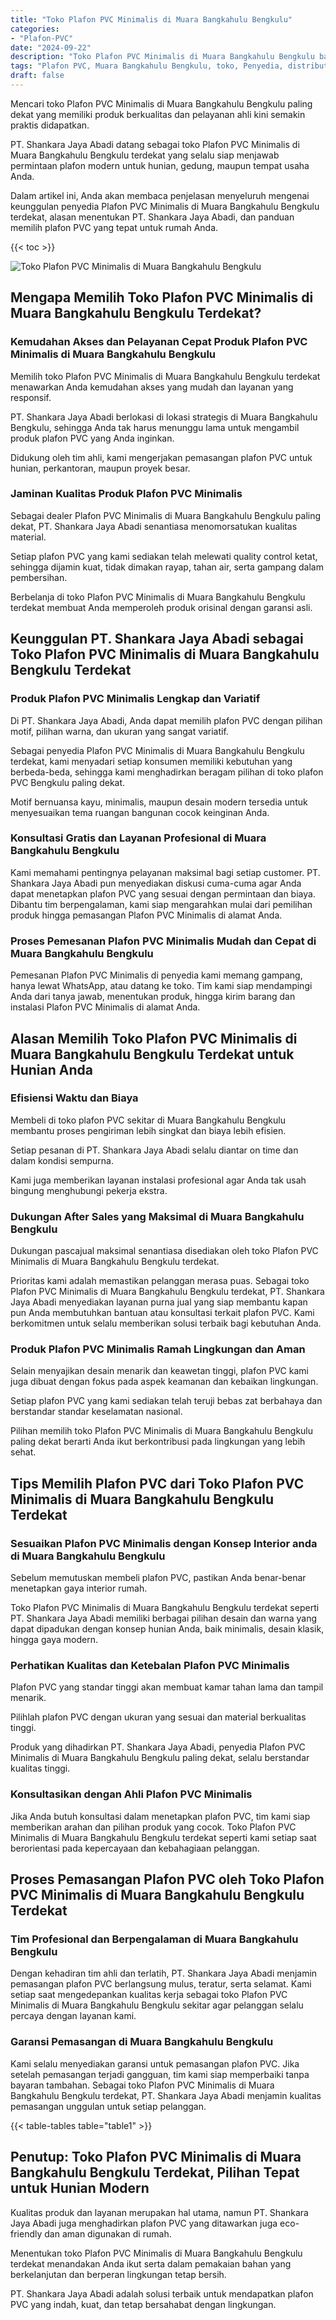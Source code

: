 ```yaml
---
title: "Toko Plafon PVC Minimalis di Muara Bangkahulu Bengkulu"
categories: 
- "Plafon-PVC"
date: "2024-09-22"
description: "Toko Plafon PVC Minimalis di Muara Bangkahulu Bengkulu bagi rumah, kantor, serta toko. Plafon berkualitas, variasi motif, pilihan warna menarik, beserta layanan penempatan dikerjakan oleh tim profesional dan jaminan resmi!|Jasa distribusi Plafon PVC Minimalis di Muara Bangkahulu Bengkulu bagi keperluan hunian, perkantoran, maupun toko, dengan material terbaik dan instalasi oleh teknisi profesional serta jaminan resmi.|Solusi Plafon PVC Minimalis di Muara Bangkahulu Bengkulu yang terbukti untuk tempat tinggal, kantor, serta gerai, dengan material berkualitas dan penempatan dikerjakan oleh tim berpengalaman serta jaminan resmi.|Penjualan Plafon PVC Minimalis di Muara Bangkahulu Bengkulu untuk rumah, kantor, dan toko, beserta material terbaik dan instalasi oleh teknisi ahli, disertai dengan garansi resmi.}"
tags: "Plafon PVC, Muara Bangkahulu Bengkulu, toko, Penyedia, distributor"
draft: false
---
```


Mencari toko Plafon PVC Minimalis di Muara Bangkahulu Bengkulu paling dekat yang memiliki produk berkualitas dan pelayanan ahli kini semakin praktis didapatkan.

PT. Shankara Jaya Abadi datang sebagai toko Plafon PVC Minimalis di Muara Bangkahulu Bengkulu terdekat yang selalu siap menjawab permintaan plafon modern untuk hunian, gedung, maupun tempat usaha Anda.

Dalam artikel ini, Anda akan membaca penjelasan menyeluruh mengenai keunggulan penyedia Plafon PVC Minimalis di Muara Bangkahulu Bengkulu terdekat, alasan menentukan PT. Shankara Jaya Abadi, dan panduan memilih plafon PVC yang tepat untuk rumah Anda.

{{< toc >}}

![Toko Plafon PVC Minimalis di Muara Bangkahulu Bengkulu](/images/Plafon-PVC/Toko-Plafon-PVC-Minimalis-di-Muara-Bangkahulu-Bengkulu.png)


## Mengapa Memilih Toko Plafon PVC Minimalis di Muara Bangkahulu Bengkulu Terdekat?

### Kemudahan Akses dan Pelayanan Cepat Produk Plafon PVC Minimalis di Muara Bangkahulu Bengkulu

Memilih toko Plafon PVC Minimalis di Muara Bangkahulu Bengkulu terdekat menawarkan Anda kemudahan akses yang mudah dan layanan yang responsif.

PT. Shankara Jaya Abadi berlokasi di lokasi strategis di Muara Bangkahulu Bengkulu, sehingga Anda tak harus menunggu lama untuk mengambil produk plafon PVC yang Anda inginkan.

Didukung oleh tim ahli, kami mengerjakan pemasangan plafon PVC untuk hunian, perkantoran, maupun proyek besar.

### Jaminan Kualitas Produk Plafon PVC Minimalis

Sebagai dealer Plafon PVC Minimalis di Muara Bangkahulu Bengkulu paling dekat, PT. Shankara Jaya Abadi senantiasa menomorsatukan kualitas material.

Setiap plafon PVC yang kami sediakan telah melewati quality control ketat, sehingga dijamin kuat, tidak dimakan rayap, tahan air, serta gampang dalam pembersihan.

Berbelanja di toko Plafon PVC Minimalis di Muara Bangkahulu Bengkulu terdekat membuat Anda memperoleh produk orisinal dengan garansi asli.

## Keunggulan PT. Shankara Jaya Abadi sebagai Toko Plafon PVC Minimalis di Muara Bangkahulu Bengkulu Terdekat

### Produk Plafon PVC Minimalis Lengkap dan Variatif

Di PT. Shankara Jaya Abadi, Anda dapat memilih plafon PVC dengan pilihan motif, pilihan warna, dan ukuran yang sangat variatif.

Sebagai penyedia Plafon PVC Minimalis di Muara Bangkahulu Bengkulu terdekat, kami menyadari setiap konsumen memiliki kebutuhan yang berbeda-beda, sehingga kami menghadirkan beragam pilihan di toko plafon PVC Bengkulu paling dekat.

Motif bernuansa kayu, minimalis, maupun desain modern tersedia untuk menyesuaikan tema ruangan bangunan cocok keinginan Anda.

### Konsultasi Gratis dan Layanan Profesional di Muara Bangkahulu Bengkulu

Kami memahami pentingnya pelayanan maksimal bagi setiap customer. PT. Shankara Jaya Abadi pun menyediakan diskusi cuma-cuma agar Anda dapat menetapkan plafon PVC yang sesuai dengan permintaan dan biaya. Dibantu tim berpengalaman, kami siap mengarahkan mulai dari pemilihan produk hingga pemasangan Plafon PVC Minimalis di alamat Anda.

### Proses Pemesanan Plafon PVC Minimalis Mudah dan Cepat di Muara Bangkahulu Bengkulu

Pemesanan Plafon PVC Minimalis di penyedia kami memang gampang, hanya lewat WhatsApp, atau datang ke toko. Tim kami siap mendampingi Anda dari tanya jawab, menentukan produk, hingga kirim barang dan instalasi Plafon PVC Minimalis di alamat Anda.

## Alasan Memilih Toko Plafon PVC Minimalis di Muara Bangkahulu Bengkulu Terdekat untuk Hunian Anda

### Efisiensi Waktu dan Biaya

Membeli di toko plafon PVC sekitar di Muara Bangkahulu Bengkulu membantu proses pengiriman lebih singkat dan biaya lebih efisien.

Setiap pesanan di PT. Shankara Jaya Abadi selalu diantar on time dan dalam kondisi sempurna.

Kami juga memberikan layanan instalasi profesional agar Anda tak usah bingung menghubungi pekerja ekstra.

### Dukungan After Sales yang Maksimal di Muara Bangkahulu Bengkulu

Dukungan pascajual maksimal senantiasa disediakan oleh toko Plafon PVC Minimalis di Muara Bangkahulu Bengkulu terdekat.

Prioritas kami adalah memastikan pelanggan merasa puas. Sebagai toko Plafon PVC Minimalis di Muara Bangkahulu Bengkulu terdekat, PT. Shankara Jaya Abadi menyediakan layanan purna jual yang siap membantu kapan pun Anda membutuhkan bantuan atau konsultasi terkait plafon PVC. Kami berkomitmen untuk selalu memberikan solusi terbaik bagi kebutuhan Anda.

### Produk Plafon PVC Minimalis Ramah Lingkungan dan Aman

Selain menyajikan desain menarik dan keawetan tinggi, plafon PVC kami juga dibuat dengan fokus pada aspek keamanan dan kebaikan lingkungan.

Setiap plafon PVC yang kami sediakan telah teruji bebas zat berbahaya dan berstandar standar keselamatan nasional.

Pilihan memilih toko Plafon PVC Minimalis di Muara Bangkahulu Bengkulu paling dekat berarti Anda ikut berkontribusi pada lingkungan yang lebih sehat.

## Tips Memilih Plafon PVC dari Toko Plafon PVC Minimalis di Muara Bangkahulu Bengkulu Terdekat

### Sesuaikan Plafon PVC Minimalis dengan Konsep Interior anda di Muara Bangkahulu Bengkulu

Sebelum memutuskan membeli plafon PVC, pastikan Anda benar-benar menetapkan gaya interior rumah.

Toko Plafon PVC Minimalis di Muara Bangkahulu Bengkulu terdekat seperti PT. Shankara Jaya Abadi memiliki berbagai pilihan desain dan warna yang dapat dipadukan dengan konsep hunian Anda, baik minimalis, desain klasik, hingga gaya modern.

### Perhatikan Kualitas dan Ketebalan Plafon PVC Minimalis

Plafon PVC yang standar tinggi akan membuat kamar tahan lama dan tampil menarik.

Pilihlah plafon PVC dengan ukuran yang sesuai dan material berkualitas tinggi.

Produk yang dihadirkan PT. Shankara Jaya Abadi, penyedia Plafon PVC Minimalis di Muara Bangkahulu Bengkulu paling dekat, selalu berstandar kualitas tinggi.

### Konsultasikan dengan Ahli Plafon PVC Minimalis

Jika Anda butuh konsultasi dalam menetapkan plafon PVC, tim kami siap memberikan arahan dan pilihan produk yang cocok. Toko Plafon PVC Minimalis di Muara Bangkahulu Bengkulu terdekat seperti kami setiap saat berorientasi pada kepercayaan dan kebahagiaan pelanggan.

## Proses Pemasangan Plafon PVC oleh Toko Plafon PVC Minimalis di Muara Bangkahulu Bengkulu Terdekat

### Tim Profesional dan Berpengalaman di Muara Bangkahulu Bengkulu

Dengan kehadiran tim ahli dan terlatih, PT. Shankara Jaya Abadi menjamin pemasangan plafon PVC berlangsung mulus, teratur, serta selamat. Kami setiap saat mengedepankan kualitas kerja sebagai toko Plafon PVC Minimalis di Muara Bangkahulu Bengkulu sekitar agar pelanggan selalu percaya dengan layanan kami.

### Garansi Pemasangan di Muara Bangkahulu Bengkulu

Kami selalu menyediakan garansi untuk pemasangan plafon PVC. Jika setelah pemasangan terjadi gangguan, tim kami siap memperbaiki tanpa bayaran tambahan. Sebagai toko Plafon PVC Minimalis di Muara Bangkahulu Bengkulu terdekat, PT. Shankara Jaya Abadi menjamin kualitas pemasangan unggulan untuk setiap pelanggan.

{{< table-tables table="table1" >}}

## Penutup: Toko Plafon PVC Minimalis di Muara Bangkahulu Bengkulu Terdekat, Pilihan Tepat untuk Hunian Modern

Kualitas produk dan layanan merupakan hal utama, namun PT. Shankara Jaya Abadi juga menghadirkan plafon PVC yang ditawarkan juga eco-friendly dan aman digunakan di rumah.

Menentukan toko Plafon PVC Minimalis di Muara Bangkahulu Bengkulu terdekat menandakan Anda ikut serta dalam pemakaian bahan yang berkelanjutan dan berperan lingkungan tetap bersih.

PT. Shankara Jaya Abadi adalah solusi terbaik untuk mendapatkan plafon PVC yang indah, kuat, dan tetap bersahabat dengan lingkungan.